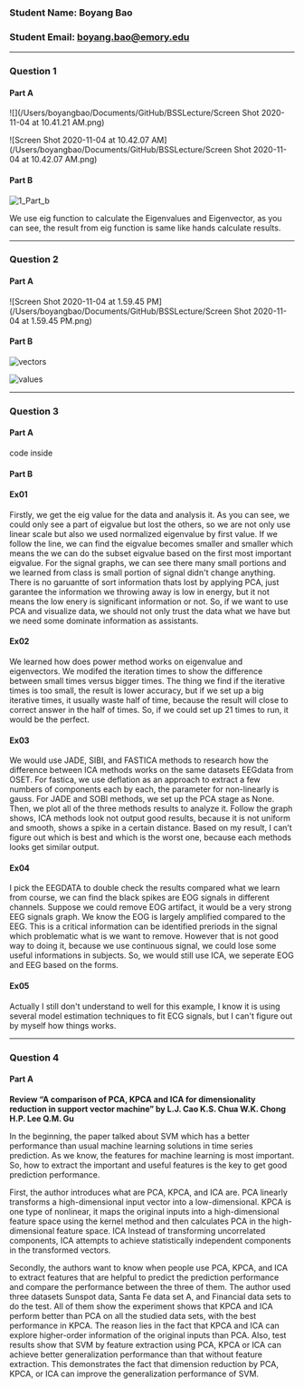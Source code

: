 ### Student Name: Boyang Bao

### Student Email: boyang.bao@emory.edu

***

### Question 1

#### Part A

![](/Users/boyangbao/Documents/GitHub/BSSLecture/Screen Shot 2020-11-04 at 10.41.21 AM.png)

![Screen Shot 2020-11-04 at 10.42.07 AM](/Users/boyangbao/Documents/GitHub/BSSLecture/Screen Shot 2020-11-04 at 10.42.07 AM.png)

#### Part B

![1_Part_b](/Users/boyangbao/Documents/GitHub/BSSLecture/1_Part_b.png)

We use eig function to calculate the Eigenvalues and Eigenvector, as you can see, the result from eig function is same like hands calculate results.

***

### Question 2

#### Part A

![Screen Shot 2020-11-04 at 1.59.45 PM](/Users/boyangbao/Documents/GitHub/BSSLecture/Screen Shot 2020-11-04 at 1.59.45 PM.png)

#### Part B

![vectors](/Users/boyangbao/Documents/GitHub/BSSLecture/vectors.png)

![values](github.com/JasonBao-BB/BSSLecture/blob/main/values.png)

***

### Question 3

#### Part A

code inside

#### Part B

#### Ex01

Firstly, we get the eig value for the data and analysis it. As you can see, we could only see a part of eigvalue but lost the others, so we are not only use linear scale but also we used normalized eigenvalue by first value. If we follow the line, we can find the eigvalue becomes smaller and smaller which means the we can do the subset eigvalue based on the first most important eigvalue.  For the signal graphs, we can see there many small portions and we learned from class is small portion of signal didn't change anything. There is no garuantte of sort information thats lost by applying PCA, just garantee the information we throwing away is low in energy, but it not means the low enery is significant information or not. So, if we want to use PCA and visualize data, we should not only trust the data what we have but we need some dominate information as assistants.

#### Ex02

We learned how does power method works on eigenvalue and eigenvectors. We modifed the iteration times to show the difference between small times versus bigger times. The thing we find if the iterative times is too small, the result is lower accuracy, but if we set up a big iterative times, it usually waste half of time, because the result will close to correct answer in the half of times. So, if we could set up 21 times to run, it would be the perfect.

#### Ex03

We would use JADE, SIBI, and FASTICA methods to research how the difference between ICA methods works on the same datasets EEGdata from OSET.  For fastica, we use deflation as an approach to extract a few numbers of components each by each, the parameter for non-linearly is gauss.  For JADE and SOBI methods, we set up the PCA stage as None. Then, we plot all of the three methods results to analyze it.  Follow the graph shows, ICA methods look not output good results, because it is not uniform and smooth, shows a spike in a certain distance. Based on my result, I can’t figure out which is best and which is the worst one, because each methods looks get similar output. 

#### Ex04

I pick the EEGDATA to double check the results compared what we learn from course, we can find the black spikes are EOG signals in different channels. Suppose we could remove EOG artifact, it would be a very strong EEG signals graph. We know the EOG is largely amplified compared to the EEG. This is a critical information can be identified preriods in the signal which problematic what is we want to remove. However that is not good way to doing it, because we use continuous signal, we could lose some useful informations in subjects. So, we would still use ICA, we seperate EOG and EEG based on the forms.  

#### Ex05

Actually I still don't understand to well for this example, I know it is using several model estimation techniques to fit ECG signals, but I can't figure out by myself how things works.

***

### Question 4

#### Part A

**Review “A comparison of PCA, KPCA and ICA for dimensionality reduction in support vector machine” by L.J. Cao K.S. Chua W.K. Chong H.P. Lee Q.M. Gu** 

In the beginning, the paper talked about SVM which has a better performance than usual machine learning solutions in time series prediction. As we know, the features for machine learning is most important. So, how to extract the important and useful features is the key to get good prediction performance. 

First, the author introduces what are PCA, KPCA, and ICA are. PCA linearly transforms a high-dimensional input vector into a low-dimensional. KPCA is one type of nonlinear, it maps the original inputs into a high-dimensional feature space using the kernel method and then calculates PCA in the high-dimensional feature space. ICA Instead of transforming uncorrelated components, ICA attempts to achieve statistically independent components in the transformed vectors.  

Secondly, the authors want to know when people use PCA, KPCA, and ICA to extract features that are helpful to predict the prediction performance and compare the performance between the three of them. The author used three datasets Sunspot data, Santa Fe data set A, and Financial data sets to do the test. All of them show the experiment shows that KPCA and ICA perform better than PCA on all the studied data sets, with the best performance in KPCA. The reason lies in the fact that KPCA and ICA can explore higher-order information of the original inputs than PCA. Also, test results show that SVM by feature extraction using PCA, KPCA or ICA can achieve better generalization performance than that without feature extraction. This demonstrates the fact that dimension reduction by PCA, KPCA, or ICA can improve the generalization performance of SVM. 